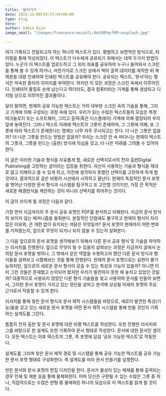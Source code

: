 ```yaml
---
title: '들어가기 '
date: 2022-11-08T19:17:43+00:00
type: blog
hero: ''
author: Dabin Kiim
image_small: "/images/francesco-mazzoli-0xh3QPqcfKM-unsplash.jpg"

---
```

여기 기록되고 전달되고자 하는 하나의 텍스트가 있다. 평범하고 보편적인 방식으로, 타이핑을 통해 작성되었다. 이 텍스트가 다수에게 공유되기 위해서는 대략 두가지 방법이 있다. 누군가 이 텍스트를 업로드하고 그 위치 좌표를 공유하여 누구나 들어와서 스크린을 통해 볼 수 있게 하거나, 마찬가지로 스크린 상에서 책의 출력 데이터를 제작한 뒤 복제본을 대량 인쇄하여 인쇄된 텍스트를 공유해야 한다. 공유되는 텍스트, ‘문서’라는 형식은 익숙한 종이의 이미지를 부여한다. 하지만 이 모든 과정은 스크린 속에서 이루어진다. 인쇄되어 물질로 손에 남는다고 하더라도, 결국 컴퓨터라는 기계를 통해 생성되고 디지털 상으로 이루어진 결과물이다.

달리 말하면, 현재의 공유 가능한 텍스트는 거의 대부분 스크린 속의 기술을 통해, 그리고 기계에 의해 구성되는 과정 속에 있다. 우리가 읽는 수많은 텍스트들의 모습은 특정 테크놀로지 또는 소프트웨어, 그리고 출력(혹은 디스플레이) 기계에 의해 결정되어 우리 앞에 놓여진다. 그러나 텍스트 아래에 텍스트의 그릇이 존재하며, 그 그릇에 의해, 또 그릇에 따라 텍스트가 존재한다는 명제는 너무 자주 무시되고는 한다. 더 나은 그릇은 없을까? 더 나은 그릇을 만드는 방법은 없을까? 우리는 스크린 안 속 떠다니는 현재의 텍스트의 그릇과, 그릇을 만드는 (출판) 방식에 의심을 갖고, 더 나은 미래를 그려볼 수 있어야 한다.

이 글은 이러한 기술과 형식을 자유롭게 할, 새로운 선택지로서의 전자 출판Digital Publishing을 고민하는 글이라는 입장을 취한다. 자신이 사용하는 기술과 형식을 제대로 알고 이해하고 쓸 수 있게 하고, 이전에 생각하지 못했던 선택지를 고민하게 하게 할 것이다. 결과적으로 글은 비평의 시선에서 시작하고 끝난다. 현재의 독점적인 문서 포맷을 벗어난 다양한 문서 형식과 시스템을 탐구하고 또 고안할 것이지만, 가장 큰 목적은 새로운 해결방식을 제안하는 것이 아니라 선택지를 쥐어주는 것이다.

이 글이 쓰이게 될 과정은 다음과 같다.

가장 먼저 지금까지의 주 문서 공유 포맷인 PDF를 분석하고 이해한다. 지금의 문서 방식의 보이지 않는 매커니즘을 들춰본다. 본질적인 단점에도 불구하고 현재의 형식이 자리잡은 이유와, 큰 개편 없이 유지되는 까닭은 무엇일까? 문서 포맷이 현재까지 어떤 변화를 거쳐왔는지, 앞으로 무엇이 되거나 되지 않을 수 있는지 살펴본다.

그 다음 앞으로의 문서 포맷을 생각해보기 위해서 다른 문서 공유 형식 및 기술을 파악하는 리서치를 진행한다. 앞으로 무엇이 될 수 있을지 살펴보는 과정은 지금까지 글에서 논의된 문서 포맷을 벗어나, 그 밖에서 같은 역할을 수행하고자 했던 다른 문서 방식과 형식들을 살펴보고 시험해보는 것을 통해 진행된다. 현재의 문서 포맷으로는 실현이 불가능하지만, 앞으로의 새로운 문서 형식이 갖출 수 있는 특성과 기능이 있을까? 아니면 이미 그런 것들은 존재했고 논의되어 왔지만 우리가 발견하지 못한 채 놓치고 있었던 것일까? 대중적으로 사용되지 않았던 다른 형식 기술들을 찾고 사용하여 문서를 만들어 보면서, 그러한 문서 포맷이 가지고 있는 장단을 살피고 분석해 상상될 미래의 포맷의 주요 근거로서 작동할 수 있게 한다.

리서치를 통해 찾은 문서 형식과 문서 제작 시스템들을 바탕으로, 새로이 발견한 특성(기능)들을 갖고 있는 새로운 문서 포맷을 어떤 문서 제작 시스템을 통해 만들 것인지 기획하는 설계도를 그린다.

틈틈히 전자 출판 및 문서 포맷에 대한 비평 텍스트를 작성한다. 또한 진행한 리서치와 그를 바탕으로 한 설계도 또한 기록하여 문서 형태로 작성한다. 문서에 대한 문서인 셈이다. 모든 텍스트는 이후 텍스트의 그릇, 즉 포맷에 담길 ‘공유 가능한 텍스트’로 작동한다.

설계도를 그리며 찾은 문서 제작 경로 및 시스템을 통해 공유 가능한 텍스트를 공유 가능한 문서 포맷 형태로 구상화한다. 즉 설계도를 따라 문서 만들기를 실행한다.

만든 문서와 문서 포맷의 편집 디자인을 한다. 문서가 물성이 있는 매체를 통해 출력되는 경우 인쇄 및 제본 등을 통해 물체화한다. 아마 당신은 구현될 수 있는 수많은 그릇 중 하나, 직접적으로는 수많은 판형 중 물체화된 하나의 모습으로 이 텍스트를 읽게 될 것이다.